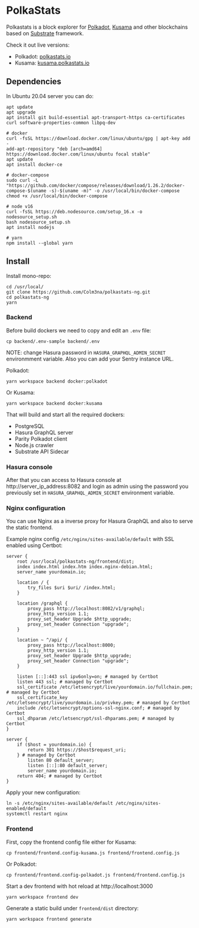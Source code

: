 # PolkaStats

Polkastats is a block explorer for [Polkadot](https://polkadot.network/), [Kusama](https://kusama.network/) and other blockchains based on [Substrate](https://substrate.dev/) framework.

Check it out live versions:

- Polkadot: [polkastats.io](https://polkastats.io)
- Kusama: [kusama.polkastats.io](https://kusama.polkastats.io)

## Dependencies

In Ubuntu 20.04 server you can do:

```
apt update
apt upgrade
apt install git build-essential apt-transport-https ca-certificates curl software-properties-common libpq-dev

# docker
curl -fsSL https://download.docker.com/linux/ubuntu/gpg | apt-key add -
add-apt-repository "deb [arch=amd64] https://download.docker.com/linux/ubuntu focal stable"
apt update
apt install docker-ce

# docker-compose
sudo curl -L "https://github.com/docker/compose/releases/download/1.26.2/docker-compose-$(uname -s)-$(uname -m)" -o /usr/local/bin/docker-compose
chmod +x /usr/local/bin/docker-compose

# node v16
curl -fsSL https://deb.nodesource.com/setup_16.x -o nodesource_setup.sh
bash nodesource_setup.sh
apt install nodejs

# yarn
npm install --global yarn
```

## Install

Install mono-repo:

```
cd /usr/local/
git clone https://github.com/Colm3na/polkastats-ng.git
cd polkastats-ng
yarn
```

### Backend

Before build dockers we need to copy and edit an `.env` file:

```
cp backend/.env-sample backend/.env
```

NOTE: change Hasura password in `HASURA_GRAPHQL_ADMIN_SECRET` environmment variable. Also you can add your Sentry instance URL.

Polkadot:

```
yarn workspace backend docker:polkadot
```

Or Kusama:

```
yarn workspace backend docker:kusama
```

That will build and start all the required dockers:

- PostgreSQL
- Hasura GraphQL server
- Parity Polkadot client
- Node.js crawler
- Substrate API Sidecar

### Hasura console

After that you can access to Hasura console at http://server_ip_address:8082 and login as admin using the password you previously set in `HASURA_GRAPHQL_ADMIN_SECRET` environment variable.

### Nginx configuration

You can use Nginx as a inverse proxy for Hasura GraphQL and also to serve the static frontend.

Example nginx config `/etc/nginx/sites-available/default` with SSL enabled using Certbot:

```
server {
    root /usr/local/polkastats-ng/frontend/dist;
    index index.html index.htm index.nginx-debian.html;
    server_name yourdomain.io;

    location / {
        try_files $uri $uri/ /index.html;
    }

    location /graphql {
        proxy_pass http://localhost:8082/v1/graphql;
        proxy_http_version 1.1;
        proxy_set_header Upgrade $http_upgrade;
        proxy_set_header Connection "upgrade";
    }

    location ~ ^/api/ {
        proxy_pass http://localhost:8000;
        proxy_http_version 1.1;
        proxy_set_header Upgrade $http_upgrade;
        proxy_set_header Connection "upgrade";
    }

    listen [::]:443 ssl ipv6only=on; # managed by Certbot
    listen 443 ssl; # managed by Certbot
    ssl_certificate /etc/letsencrypt/live/yourdomain.io/fullchain.pem; # managed by Certbot
    ssl_certificate_key /etc/letsencrypt/live/yourdomain.io/privkey.pem; # managed by Certbot
    include /etc/letsencrypt/options-ssl-nginx.conf; # managed by Certbot
    ssl_dhparam /etc/letsencrypt/ssl-dhparams.pem; # managed by Certbot
}

server {
    if ($host = yourdomain.io) {
        return 301 https://$host$request_uri;
    } # managed by Certbot
        listen 80 default_server;
        listen [::]:80 default_server;
        server_name yourdomain.io;
    return 404; # managed by Certbot
}
```

Apply your new configuration:

```
ln -s /etc/nginx/sites-available/default /etc/nginx/sites-enabled/default
systemctl restart nginx
```

### Frontend

First, copy the frontend config file either for Kusama:

```
cp frontend/frontend.config-kusama.js frontend/frontend.config.js
```

Or Polkadot:

```
cp frontend/frontend.config-polkadot.js frontend/frontend.config.js
```

Start a dev frontend with hot reload at http://localhost:3000

```
yarn workspace frontend dev
```

Generate a static build under `frontend/dist` directory:

```
yarn workspace frontend generate
```